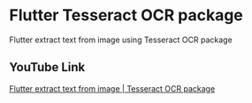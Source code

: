 # Flutter Tesseract OCR package

Flutter extract text from image using Tesseract OCR package

## YouTube Link

[Flutter extract text from image | Tesseract OCR package](https://youtu.be/dtpOdjPJMPo)

